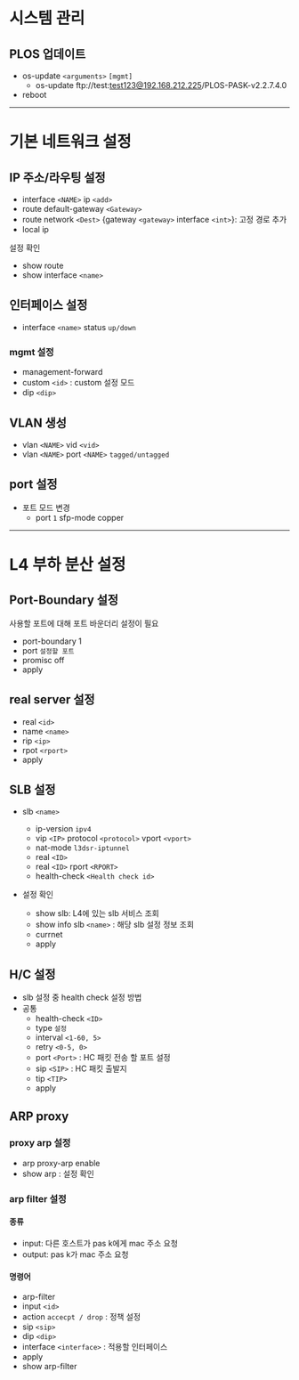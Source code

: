 # 시스템 관리
## PLOS 업데이트
- os-update `<arguments>` `[mgmt]` 
	- os-update ftp://test:test123@192.168.212.225/PLOS-PASK-v2.2.7.4.0
- reboot
-----------------
# 기본 네트워크 설정
## IP 주소/라우팅 설정
- interface `<NAME>` ip `<add>`
- route default-gateway `<Gateway>` 
- route network `<Dest>`  {gateway `<gateway>` interface `<int>`}: 고정 경로 추가 
- local ip

설정 확인
- show route
- show interface `<name>`
## 인터페이스 설정
- interface `<name>` status `up/down`
### mgmt 설정
- management-forward
- custom `<id>` : custom 설정 모드
- dip `<dip>`
## VLAN 생성
- vlan `<NAME>` vid `<vid>`
- vlan `<NAME>` port `<NAME>` `tagged/untagged`
## port 설정
- 포트 모드 변경
	- port  `1` sfp-mode copper
-------------------
# L4 부하 분산 설정
## Port-Boundary 설정
사용할 포트에 대해 포트 바운더리 설정이 필요
- port-boundary 1
- port `설정할 포트`
- promisc off
- apply
## real server 설정
- real `<id>`
- name `<name>`
- rip `<ip>`
- rpot `<rport>`
- apply
## SLB 설정
- slb `<name>`
	- ip-version `ipv4`
	- vip `<IP>` protocol `<protocol>` vport `<vport>`
	- nat-mode `l3dsr-iptunnel`
	- real `<ID>` 
	- real `<ID>` rport `<RPORT>`
	- health-check `<Health check id>`

- 설정 확인	
	- show slb: L4에 있는 slb 서비스 조회
	- show info slb `<name>` :  해당 slb 설정 정보 조회
	- currnet
	- apply

## H/C 설정
- slb 설정 중 health check 설정 방법
- 공통
	- health-check `<ID>`
	- type `설정`
	- interval `<1-60, 5>`
	- retry `<0-5, 0>`
	- port `<Port>` : HC 패킷 전송 할 포트 설정
	- sip `<SIP>` : HC 패킷 출발지
	- tip `<TIP>` 
	- apply
## ARP proxy
### proxy arp 설정
- arp proxy-arp enable
- show arp : 설정 확인
### arp filter 설정
#### 종류
- input: 다른 호스트가 pas k에게 mac 주소 요청 
- output: pas k가 mac 주소 요청
#### 명령어
- arp-filter
- input `<id>`
- action `accecpt / drop` : 정책 설정
- sip `<sip>`
- dip `<dip>`
- interface `<interface>` : 적용할 인터페이스
- apply
- show arp-filter
